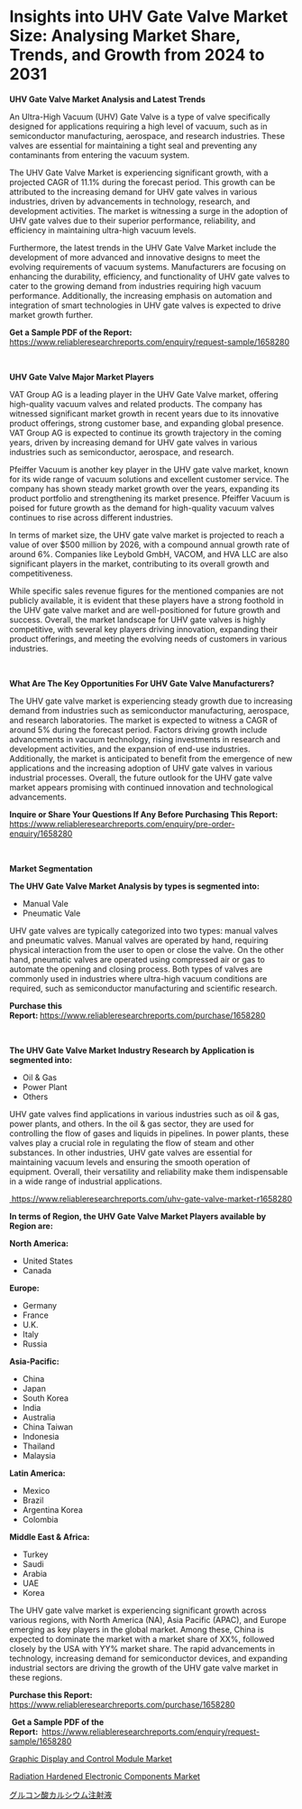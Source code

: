 <p><h1>Insights into UHV Gate Valve Market Size: Analysing Market Share, Trends, and Growth from 2024 to 2031</h1></p><p><strong>UHV Gate Valve Market Analysis and Latest Trends</strong></p>
<p><p>An Ultra-High Vacuum (UHV) Gate Valve is a type of valve specifically designed for applications requiring a high level of vacuum, such as in semiconductor manufacturing, aerospace, and research industries. These valves are essential for maintaining a tight seal and preventing any contaminants from entering the vacuum system.</p><p>The UHV Gate Valve Market is experiencing significant growth, with a projected CAGR of 11.1% during the forecast period. This growth can be attributed to the increasing demand for UHV gate valves in various industries, driven by advancements in technology, research, and development activities. The market is witnessing a surge in the adoption of UHV gate valves due to their superior performance, reliability, and efficiency in maintaining ultra-high vacuum levels.</p><p>Furthermore, the latest trends in the UHV Gate Valve Market include the development of more advanced and innovative designs to meet the evolving requirements of vacuum systems. Manufacturers are focusing on enhancing the durability, efficiency, and functionality of UHV gate valves to cater to the growing demand from industries requiring high vacuum performance. Additionally, the increasing emphasis on automation and integration of smart technologies in UHV gate valves is expected to drive market growth further.</p></p>
<p><strong>Get a Sample PDF of the Report:&nbsp;</strong> <a href="https://www.reliableresearchreports.com/enquiry/request-sample/1658280">https://www.reliableresearchreports.com/enquiry/request-sample/1658280</a></p>
<p>&nbsp;</p>
<p><strong>UHV Gate Valve Major Market Players</strong></p>
<p><p>VAT Group AG is a leading player in the UHV Gate Valve market, offering high-quality vacuum valves and related products. The company has witnessed significant market growth in recent years due to its innovative product offerings, strong customer base, and expanding global presence. VAT Group AG is expected to continue its growth trajectory in the coming years, driven by increasing demand for UHV gate valves in various industries such as semiconductor, aerospace, and research.</p><p>Pfeiffer Vacuum is another key player in the UHV gate valve market, known for its wide range of vacuum solutions and excellent customer service. The company has shown steady market growth over the years, expanding its product portfolio and strengthening its market presence. Pfeiffer Vacuum is poised for future growth as the demand for high-quality vacuum valves continues to rise across different industries.</p><p>In terms of market size, the UHV gate valve market is projected to reach a value of over $500 million by 2026, with a compound annual growth rate of around 6%. Companies like Leybold GmbH, VACOM, and HVA LLC are also significant players in the market, contributing to its overall growth and competitiveness.</p><p>While specific sales revenue figures for the mentioned companies are not publicly available, it is evident that these players have a strong foothold in the UHV gate valve market and are well-positioned for future growth and success. Overall, the market landscape for UHV gate valves is highly competitive, with several key players driving innovation, expanding their product offerings, and meeting the evolving needs of customers in various industries.</p></p>
<p>&nbsp;</p>
<p><strong>What Are The Key Opportunities For UHV Gate Valve Manufacturers?</strong></p>
<p><p>The UHV gate valve market is experiencing steady growth due to increasing demand from industries such as semiconductor manufacturing, aerospace, and research laboratories. The market is expected to witness a CAGR of around 5% during the forecast period. Factors driving growth include advancements in vacuum technology, rising investments in research and development activities, and the expansion of end-use industries. Additionally, the market is anticipated to benefit from the emergence of new applications and the increasing adoption of UHV gate valves in various industrial processes. Overall, the future outlook for the UHV gate valve market appears promising with continued innovation and technological advancements.</p></p>
<p><strong>Inquire or Share Your Questions If Any Before Purchasing This Report:</strong> <a href="https://www.reliableresearchreports.com/enquiry/pre-order-enquiry/1658280">https://www.reliableresearchreports.com/enquiry/pre-order-enquiry/1658280</a></p>
<p>&nbsp;</p>
<p><strong>Market Segmentation</strong></p>
<p><strong>The UHV Gate Valve Market Analysis by types is segmented into:</strong></p>
<p><ul><li>Manual Vale</li><li>Pneumatic Vale</li></ul></p>
<p><p>UHV gate valves are typically categorized into two types: manual valves and pneumatic valves. Manual valves are operated by hand, requiring physical interaction from the user to open or close the valve. On the other hand, pneumatic valves are operated using compressed air or gas to automate the opening and closing process. Both types of valves are commonly used in industries where ultra-high vacuum conditions are required, such as semiconductor manufacturing and scientific research.</p></p>
<p><strong>Purchase this Report:&nbsp;</strong><a href="https://www.reliableresearchreports.com/purchase/1658280">https://www.reliableresearchreports.com/purchase/1658280</a></p>
<p>&nbsp;</p>
<p><strong>The UHV Gate Valve Market Industry Research by Application is segmented into:</strong></p>
<p><ul><li>Oil & Gas</li><li>Power Plant</li><li>Others</li></ul></p>
<p><p>UHV gate valves find applications in various industries such as oil & gas, power plants, and others. In the oil & gas sector, they are used for controlling the flow of gases and liquids in pipelines. In power plants, these valves play a crucial role in regulating the flow of steam and other substances. In other industries, UHV gate valves are essential for maintaining vacuum levels and ensuring the smooth operation of equipment. Overall, their versatility and reliability make them indispensable in a wide range of industrial applications.</p></p>
<p><a href="https://www.reliableresearchreports.com/uhv-gate-valve-market-r1658280">&nbsp;https://www.reliableresearchreports.com/uhv-gate-valve-market-r1658280</a></p>
<p><strong>In terms of Region, the UHV Gate Valve Market Players available by Region are:</strong></p>
<p>
    <p> <strong> North America: </strong>
        <ul>
            <li>United States</li>
            <li>Canada</li>
        </ul>
        </p> 
    <p> <strong> Europe: </strong>
        <ul>
            <li>Germany</li>
            <li>France</li>
            <li>U.K.</li>
            <li>Italy</li>
            <li>Russia</li>
        </ul>
        </p> 
    <p> <strong> Asia-Pacific: </strong>
        <ul>
            <li>China</li>
            <li>Japan</li>
            <li>South Korea</li>
            <li>India</li>
            <li>Australia</li>
            <li>China Taiwan</li>
            <li>Indonesia</li>
            <li>Thailand</li>
            <li>Malaysia</li>
        </ul>
        </p> 
    <p> <strong> Latin America: </strong>
        <ul>
            <li>Mexico</li>
            <li>Brazil</li>
            <li>Argentina Korea</li>
            <li>Colombia</li>
        </ul>
        </p> 
    <p> <strong> Middle East & Africa: </strong>
        <ul>
            <li>Turkey</li>
            <li>Saudi</li>
            <li>Arabia</li>
            <li>UAE</li>
            <li>Korea</li>
        </ul>
    </p>
    </p>
<p><p>The UHV gate valve market is experiencing significant growth across various regions, with North America (NA), Asia Pacific (APAC), and Europe emerging as key players in the global market. Among these, China is expected to dominate the market with a market share of XX%, followed closely by the USA with YY% market share. The rapid advancements in technology, increasing demand for semiconductor devices, and expanding industrial sectors are driving the growth of the UHV gate valve market in these regions.</p></p>
<p><strong>Purchase this Report: </strong><a href="https://www.reliableresearchreports.com/purchase/1658280">https://www.reliableresearchreports.com/purchase/1658280</a></p>
<p>&nbsp;<strong>Get a Sample PDF of the Report:&nbsp;&nbsp;</strong><a href="https://www.reliableresearchreports.com/enquiry/request-sample/1658280">https://www.reliableresearchreports.com/enquiry/request-sample/1658280</a></p>
<p><strong></strong></p>
<p><p><a href="https://shimmer-gardenia-37a.notion.site/Graphic-Display-and-Control-Module-Market-Comprehensive-Assessment-by-Type-Application-and-Geogra-4a6c0b770bef4fe1b8ca2cfea25de3a8">Graphic Display and Control Module Market</a></p><p><a href="https://unruly-ladybug-44b.notion.site/Radiation-Hardened-Electronic-Components-Market-Competitive-Analysis-Market-Trends-and-Forecast-to-efb521cd146449ef8f0d3c5953633064">Radiation Hardened Electronic Components Market</a></p><p><a href="https://github.com/mohamedbakry57/Market-Research-Report-List-3/blob/main/355974628177.md">グルコン酸カルシウム注射液</a></p></p>